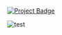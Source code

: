 <a href="https://eclairit.com:3787/fs/home/emelin/github/tonasodji/eclair_demo/last_main/PROJECT.ecd" target="_blank" >![Project Badge](https://github.com/tonasodji/eclair_badge/blob/main/badge1.svg)</a>

![test](https://github.com/tonasodji/eclair_demo/actions/workflows/github-CI.yml/badge.svg?event=projec)

